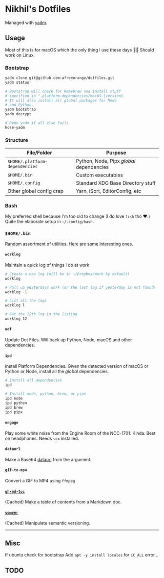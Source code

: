 # Nikhil's Dotfiles

Managed with [yadm](https://yadm.io).

## Usage

Most of this is for macOS which the only thing I use these days 🤷‍♂️ Should work on Linux.

### Bootstrap

```bash
yadm clone git@github.com:afreeorange/dotfiles.git
yadm status

# Bootstrap will check for Homebrew and install stuff
# specified in ".platform-dependencies/macOS-{version}.
# It will also install all global packages for Node
# and Python.
yadm bootstrap
yadm decrypt

# Redo yadm if all else fails
hose-yadm
```

### Structure

| File/Folder                    | Purpose                                                               |
|--------------------------------|-----------------------------------------------------------------------|
| `$HOME/.platform-dependencies` | Python, Node, Pipx _global_ dependencies                              |
| `$HOME/.bin`                   | Custom executables                                                    |
| `$HOME/.config`                | Standard XDG Base Directory stuff                                     |
| Other global config crap       | Yarn, iSort, EditorConfig, etc                                        |

### Bash

My preferred shell because I'm too old to change (I do love `fish` tho ♥️.) Quite the elaborate setup in `~/.config/bash`.

### `$HOME/.bin`

Random assortment of utilities. Here are some interesting ones.

#### `worklog`

Maintain a quick log of things I do at work

```bash
# Create a new log (Will be in ~/Dropbox/Work by default)
worklog

# Pull up yesterdays work (or the last log if yesterday is not found)
worklog -1

# List all the logs
worklog l

# Get the 12th log in the listing
worklog 12
```

#### `udf`

Update Dot Files. Will back up Python, Node, macOS and other dependencies.

#### `ipd`

Install Platform Dependencies. Given the detected version of macOS or Python or Node, install all the _global_ dependencies.

```bash
# Install all dependencies
ipd

# Install node, python, brew, or pipx
ipd node
ipd python
ipd brew
ipd pipx
```

#### `engage`

Play some white noise from the Engine Room of the NCC-1701. Kinda. Best on headphones. Needs `sox` installed.

#### `dataurl`

Make a Base64 [dataurl](https://developer.mozilla.org/en-US/docs/Web/HTTP/Basics_of_HTTP/Data_URIs) from the argument.

#### `gif-to-mp4`

Convert a GIF to MP4 using `ffmpeg`

#### [`gh-md-toc`](https://github.com/ekalinin/github-markdown-toc)

(Cached) Make a table of contents from a Markdown doc.

#### [`semver`](https://github.com/fsaintjacques/semver-tool)

(Cached) Manipulate semantic versioning.

---

## Misc

If ubuntu check for bootstrap
Add `apt -y install locales` for `LC_ALL` error...

## TODO

